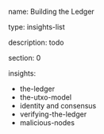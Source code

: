 name: Building the Ledger

type: insights-list

description: todo

section: 0

insights:
 - the-ledger
 - the-utxo-model
 - identity and consensus
 - verifying-the-ledger
 - malicious-nodes

